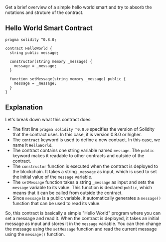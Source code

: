 Get a brief overview of a simple hello world smart and try to absorb the notations and struture of the contract. 

## Hello World Smart Contract
```solidity
pragma solidity ^0.8.0;

contract HelloWorld {
  string public message;

  constructor(string memory _message) {
    message = _message;
  }

  function setMessage(string memory _message) public {
    message = _message;
  }
}
```

## Explanation
Let's break down what this contract does:

- The first line `pragma solidity ^0.8.0` specifies the version of Solidity that the contract uses. In this case, it is version 0.8.0 or higher.
- The `contract` keyword is used to define a new contract. In this case, we name it `HelloWorld`.
- The contract contains one string variable named `message`. The `public` keyword makes it readable to other contracts and outside of the contract.
- The `constructor` function is executed when the contract is deployed to the blockchain. It takes a string `_message` as input, which is used to set the initial value of the `message` variable.
- The `setMessage` function takes a string `_message` as input and sets the `message` variable to its value. This function is declared `public`, which means that it can be called from outside the contract.
- Since `message` is a public variable, it automatically generates a `message()` function that can be used to read its value.

So, this contract is basically a simple "Hello World" program where you can set a message and read it. When the contract is deployed, it takes an initial message as input and stores it in the `message` variable. You can then change the message using the `setMessage` function and read the current message using the `message()` function.
